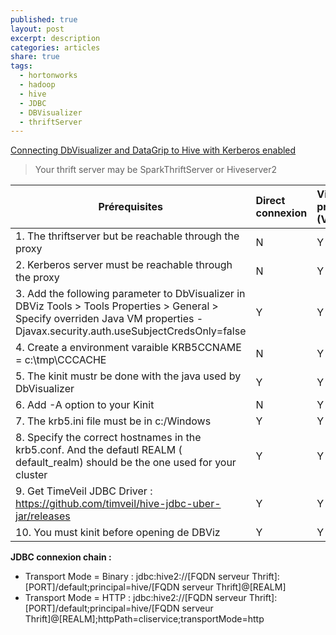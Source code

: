 ```yaml
---
published: true
layout: post
excerpt: description
categories: articles
share: true
tags:
  - hortonworks
  - hadoop
  - hive
  - JDBC
  - DBVisualizer
  - thriftServer
---
```

[Connecting DbVisualizer and DataGrip to Hive with Kerberos enabled](https://community.hortonworks.com/articles/73458/connecting-dbvisualizer-and-datagrip-to-hive-with.html)

> Your thrift server may be SparkThriftServer or Hiveserver2

| Prérequisites | Direct connexion | Via  a proxy (VPN) |
|--------|:-------|:--------|
| 1. The thriftserver but be reachable through the proxy | N | Y |
| 2. Kerberos server must be reachable  through the proxy | N | Y |
| 3. Add the following parameter to DbVisualizer in DBViz Tools > Tools Properties > General > Specify overriden Java VM properties -Djavax.security.auth.useSubjectCredsOnly=false | Y | Y |
| 4. Create a environment varaible KRB5CCNAME = c:\tmp\CCCACHE | N | Y |
| 5. The kinit mustr be done with the java used by DbVisualizer| Y | Y |
| 6. Add -A option to your Kinit | N | Y |
| 7. The krb5.ini file must be in c:/Windows | Y | Y |
| 8. Specify the correct hostnames in the krb5.conf. And the defautl REALM ( default_realm) should be the one used for your cluster | Y | Y |
| 9. Get TimeVeil JDBC Driver : https://github.com/timveil/hive-jdbc-uber-jar/releases | Y | Y |
| 10. You must kinit before opening de DBViz| Y | Y  |



**JDBC connexion chain :**
- Transport Mode = Binary : jdbc:hive2://[FQDN serveur Thrift]:[PORT]/default;principal=hive/[FQDN serveur Thrift]@[REALM]
- Transport Mode = HTTP : jdbc:hive2://[FQDN serveur Thrift]:[PORT]/default;principal=hive/[FQDN serveur Thrift]@[REALM];httpPath=cliservice;transportMode=http







